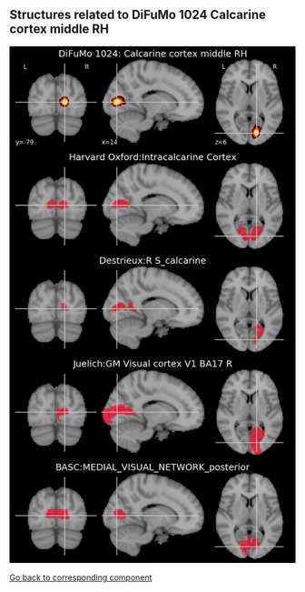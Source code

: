 


## Structures related to DiFuMo 1024 Calcarine cortex middle RH

![10](10.jpg "Structures related to DiFuMo 1024 Calcarine cortex middle RH")

[Go back to corresponding component](https://parietal-inria.github.io/DiFuMo/1024/html/10.html)